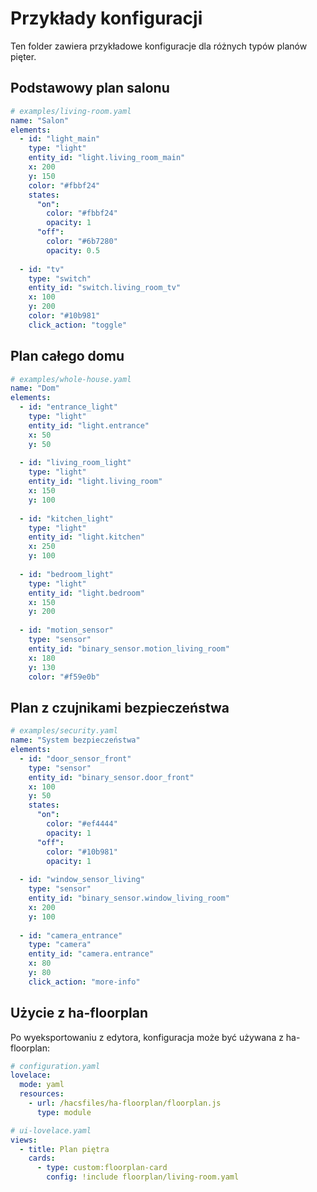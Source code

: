 # Przykłady konfiguracji

Ten folder zawiera przykładowe konfiguracje dla różnych typów planów pięter.

## Podstawowy plan salonu

```yaml
# examples/living-room.yaml
name: "Salon"
elements:
  - id: "light_main"
    type: "light"
    entity_id: "light.living_room_main"
    x: 200
    y: 150
    color: "#fbbf24"
    states:
      "on":
        color: "#fbbf24"
        opacity: 1
      "off":
        color: "#6b7280"
        opacity: 0.5
    
  - id: "tv"
    type: "switch" 
    entity_id: "switch.living_room_tv"
    x: 100
    y: 200
    color: "#10b981"
    click_action: "toggle"
```

## Plan całego domu

```yaml
# examples/whole-house.yaml
name: "Dom"
elements:
  - id: "entrance_light"
    type: "light"
    entity_id: "light.entrance"
    x: 50
    y: 50
    
  - id: "living_room_light"
    type: "light"
    entity_id: "light.living_room"
    x: 150
    y: 100
    
  - id: "kitchen_light"
    type: "light"
    entity_id: "light.kitchen"
    x: 250
    y: 100
    
  - id: "bedroom_light"
    type: "light"
    entity_id: "light.bedroom"
    x: 150
    y: 200
    
  - id: "motion_sensor"
    type: "sensor"
    entity_id: "binary_sensor.motion_living_room"
    x: 180
    y: 130
    color: "#f59e0b"
```

## Plan z czujnikami bezpieczeństwa

```yaml
# examples/security.yaml
name: "System bezpieczeństwa"
elements:
  - id: "door_sensor_front"
    type: "sensor"
    entity_id: "binary_sensor.door_front"
    x: 100
    y: 50
    states:
      "on":
        color: "#ef4444"
        opacity: 1
      "off":
        color: "#10b981"
        opacity: 1
        
  - id: "window_sensor_living"
    type: "sensor"
    entity_id: "binary_sensor.window_living_room"
    x: 200
    y: 100
    
  - id: "camera_entrance"
    type: "camera"
    entity_id: "camera.entrance"
    x: 80
    y: 80
    click_action: "more-info"
```

## Użycie z ha-floorplan

Po wyeksportowaniu z edytora, konfiguracja może być używana z ha-floorplan:

```yaml
# configuration.yaml
lovelace:
  mode: yaml
  resources:
    - url: /hacsfiles/ha-floorplan/floorplan.js
      type: module

# ui-lovelace.yaml
views:
  - title: Plan piętra
    cards:
      - type: custom:floorplan-card
        config: !include floorplan/living-room.yaml
```